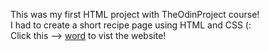 This was my first HTML project with TheOdinProject course! <br>
I had to create a short recipe page using HTML and CSS (:<br>
Click this --> <a href="https://jarifahmad.github.io/Odin-recipe-project-/">word</a> to vist the website!
